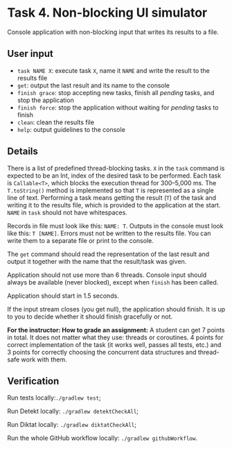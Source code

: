 # Task 4. Non-blocking UI simulator

Console application with non-blocking input that writes its results to a file.

## User input
- `task NAME X`: execute task `X`, name it `NAME` and write the result to the results file
- `get`: output the last result and its name to the console
- `finish grace`: stop accepting new tasks, finish all _pending_ tasks, and stop the application
- `finish force`: stop the application without waiting for _pending_ tasks to finish
- `clean`: clean the results file
- `help`: output guidelines to the console

## Details

There is a list of predefined thread-blocking tasks. `X` in the `task` command is expected to be an Int, index of the desired task to be performed. Each task is `Callable<T>`, which blocks the execution thread for 300–5,000 ms. The `T.toString()` method is implemented so that `T` is represented as a single line of text. Performing a task means getting the result (`T`) of the task and writing it to the results file, which is provided to the application at the start. `NAME` in `task` should not have whitespaces.

Records in file must look like this: `NAME: T`. Outputs in the console must look like this: `T [NAME]`. Errors must not be written to the results file. You can write them to a separate file or print to the console.

The `get` command should read the representation of the last result and output it together with the name that the result/task was given.

Application should not use more than 6 threads. Console input should always be available (never blocked), except when `finish` has been called.

Application should start in 1.5 seconds.

If the input stream closes (you get null), the application should finish. It is up to you to decide whether it should finish gracefully or not.

**For the instructor: How to grade an assignment:** 
A student can get 7 points in total. It does not matter what they use: threads or coroutines. 4 points for correct implementation of the task (it works well, passes all tests, etc.) and 3 points for correctly choosing the concurrent data structures and thread-safe work with them.

## Verification

Run tests locally:`./gradlew test`;

Run Detekt locally: `./gradlew detektCheckAll`;

Run Diktat locally: `./gradlew diktatCheckAll`;

Run the whole GitHub workflow locally: `./gradlew githubWorkflow`.
